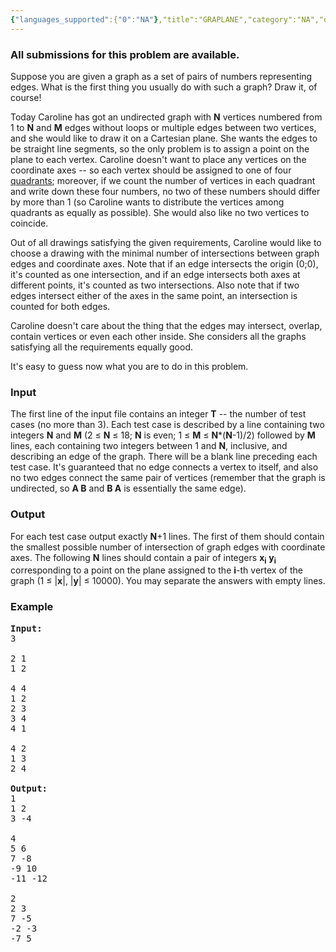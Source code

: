 ```yaml
---
{"languages_supported":{"0":"NA"},"title":"GRAPLANE","category":"NA","old_version":true,"problem_code":"GRAPLANE","tags":{"0":"NA"},"layout":"problem"}
---
```


<h3> All submissions for this problem are available. </h3><p>Suppose you are given a graph as a set of pairs of numbers representing edges. What is the first thing you usually do with such a graph? Draw it, of course!

</p><p>Today Caroline has got an undirected graph with <b>N</b> vertices numbered from 1 to <b>N</b> and <b>M</b> edges without loops or multiple edges between two vertices, and she would like to draw it on a Cartesian plane. She wants the edges to be straight line segments, so the only problem is to assign a point on the plane to each vertex. Caroline doesn't want to place any vertices on the coordinate axes -- so each vertex should be assigned to one of four <a href="http://en.wikipedia.org/wiki/Cartesian_coordinate_system#Quadrants_and_octants">quadrants</a>; moreover, if we count the number of vertices in each quadrant and write down these four numbers, no two of these numbers should differ by more than 1 (so Caroline wants to distribute the vertices among quadrants as equally as possible).  She would also like no two vertices to coincide.

</p><p>Out of all drawings satisfying the given requirements, Caroline would like to choose a drawing with the minimal number of intersections between graph edges and coordinate axes. Note that if an edge intersects the origin (0;0), it's counted as one intersection, and if an edge intersects both axes at different points, it's counted as two intersections. Also note that if two edges intersect either of the axes in the same point, an intersection is counted for both edges.

</p><p>Caroline doesn't care about the thing that the edges may intersect, overlap, contain vertices or even each other inside. She considers all the graphs satisfying all the requirements equally good.

</p><p>It's easy to guess now what you are to do in this problem.

<h3>Input</h3>
</p><p>The first line of the input file contains an integer <b>T</b> -- the number of test cases (no more than 3). Each test case is described by a line containing two integers <b>N</b> and <b>M</b> (2 ≤ <b>N</b> ≤ 18; <b>N</b> is even; 1 ≤ <b>M</b> ≤ <b>N</b>*(<b>N</b>-1)/2) followed by <b>M</b> lines, each containing two integers between 1 and <b>N</b>, inclusive, and describing an edge of the graph. There will be a blank line preceding each test case. It's guaranteed that no edge connects a vertex to itself, and also no two edges connect the same pair of vertices (remember that the graph is undirected, so <b>A B</b> and <b>B A</b> is essentially the same edge).

<h3>Output</h3>
</p><p>For each test case output exactly <b>N</b>+1 lines. The first of them should contain the smallest possible number of intersection of graph edges with coordinate axes. The following <b>N</b> lines should contain a pair of integers <b>x<sub>i</sub></b> <b>y<sub>i</sub></b> corresponding to a point on the plane assigned to the <b>i</b>-th vertex of the graph (1 ≤ |<b>x</b>|, |<b>y</b>| ≤ 10000). You may separate the answers with empty lines.

<h3>Example</h3>

<pre>
<b>Input:</b>
3

2 1
1 2

4 4
1 2
2 3
3 4
4 1

4 2
1 3
2 4

<b>Output:</b>
1
1 2
3 -4

4
5 6
7 -8
-9 10
-11 -12

2
2 3
7 -5
-2 -3
-7 5
</pre></p>    